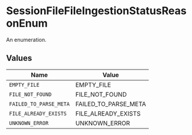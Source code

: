 # SessionFileFileIngestionStatusReasonEnum

An enumeration.


## Values

| Name                   | Value                  |
| ---------------------- | ---------------------- |
| `EMPTY_FILE`           | EMPTY_FILE             |
| `FILE_NOT_FOUND`       | FILE_NOT_FOUND         |
| `FAILED_TO_PARSE_META` | FAILED_TO_PARSE_META   |
| `FILE_ALREADY_EXISTS`  | FILE_ALREADY_EXISTS    |
| `UNKNOWN_ERROR`        | UNKNOWN_ERROR          |